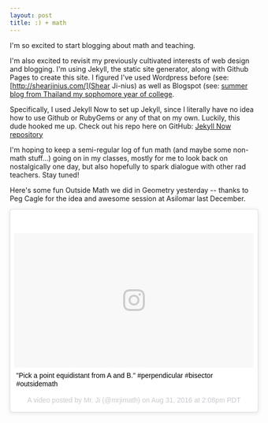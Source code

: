 ```yaml
---
layout: post
title: :) + math
---
```


I'm so excited to start blogging about math and teaching.

I'm also excited to revisit my previously cultivated interests of web design and blogging. I'm using Jekyll, the static site generator, along with Github Pages to create this site. I figured I've used Wordpress before (see: [http://shearjinius.com/](Shear Ji-nius) as well as Blogspot (see: [summer blog from Thailand my sophomore year of college](http://kevinji.blogspot.com/).

Specifically, I used Jekyll Now to set up Jekyll, since I literally have no idea how to use Github or RubyGems or any of that on my own. Luckily, this dude hooked me up. Check out his repo here on GitHub: [Jekyll Now repository](https://github.com/barryclark/jekyll-now)

I'm hoping to keep a semi-regular log of fun math (and maybe some non-math stuff...) going on in my classes, mostly for me to look back on nostalgically one day, but also hopefully to spark dialogue with other rad teachers. Stay tuned!

Here's some fun Outside Math we did in Geometry yesterday -- thanks to Peg Cagle for the idea and awesome session at Asilomar last December.

<blockquote class="instagram-media" data-instgrm-captioned data-instgrm-version="7" style=" background:#FFF; border:0; border-radius:3px; box-shadow:0 0 1px 0 rgba(0,0,0,0.5),0 1px 10px 0 rgba(0,0,0,0.15); margin: 1px; max-width:658px; padding:0; width:99.375%; width:-webkit-calc(100% - 2px); width:calc(100% - 2px);"><div style="padding:8px;"> <div style=" background:#F8F8F8; line-height:0; margin-top:40px; padding:28.125% 0; text-align:center; width:100%;"> <div style=" background:url(data:image/png;base64,iVBORw0KGgoAAAANSUhEUgAAACwAAAAsCAMAAAApWqozAAAABGdBTUEAALGPC/xhBQAAAAFzUkdCAK7OHOkAAAAMUExURczMzPf399fX1+bm5mzY9AMAAADiSURBVDjLvZXbEsMgCES5/P8/t9FuRVCRmU73JWlzosgSIIZURCjo/ad+EQJJB4Hv8BFt+IDpQoCx1wjOSBFhh2XssxEIYn3ulI/6MNReE07UIWJEv8UEOWDS88LY97kqyTliJKKtuYBbruAyVh5wOHiXmpi5we58Ek028czwyuQdLKPG1Bkb4NnM+VeAnfHqn1k4+GPT6uGQcvu2h2OVuIf/gWUFyy8OWEpdyZSa3aVCqpVoVvzZZ2VTnn2wU8qzVjDDetO90GSy9mVLqtgYSy231MxrY6I2gGqjrTY0L8fxCxfCBbhWrsYYAAAAAElFTkSuQmCC); display:block; height:44px; margin:0 auto -44px; position:relative; top:-22px; width:44px;"></div></div> <p style=" margin:8px 0 0 0; padding:0 4px;"> <a href="https://www.instagram.com/p/BJyaAXzBtMZ/" style=" color:#000; font-family:Arial,sans-serif; font-size:14px; font-style:normal; font-weight:normal; line-height:17px; text-decoration:none; word-wrap:break-word;" target="_blank">&#34;Pick a point equidistant from A and B.&#34; #perpendicular #bisector #outsidemath</a></p> <p style=" color:#c9c8cd; font-family:Arial,sans-serif; font-size:14px; line-height:17px; margin-bottom:0; margin-top:8px; overflow:hidden; padding:8px 0 7px; text-align:center; text-overflow:ellipsis; white-space:nowrap;">A video posted by Mr. Ji (@mrjimath) on <time style=" font-family:Arial,sans-serif; font-size:14px; line-height:17px;" datetime="2016-08-31T21:08:04+00:00">Aug 31, 2016 at 2:08pm PDT</time></p></div></blockquote>
<script async defer src="//platform.instagram.com/en_US/embeds.js"></script>
